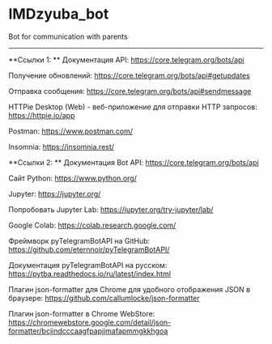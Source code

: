 # IMDzyuba_bot
Bot for communication with parents


________________________________________________________________________________________

**Ссылки 1: 
**
Документация API: https://core.telegram.org/bots/api

Получение обновлений: https://core.telegram.org/bots/api#getupdates 

Отправка сообщения: https://core.telegram.org/bots/api#sendmessage

HTTPie Desktop (Web) - веб-приложение для отправки HTTP запросов: https://httpie.io/app

Postman: https://www.postman.com/

Insomnia: https://insomnia.rest/

**Ссылки 2:
**
Документация Bot API: https://core.telegram.org/bots/api

Сайт Python: https://www.python.org/

Jupyter: https://jupyter.org/

Попробовать Jupyter Lab: https://jupyter.org/try-jupyter/lab/

Google Colab: https://colab.research.google.com/

Фреймворк pyTelegramBotAPI на GitHub: https://github.com/eternnoir/pyTelegramBotAPI/

Документация pyTelegramBotAPI на русском: https://pytba.readthedocs.io/ru/latest/index.html

Плагин json-formatter для Chrome для удобного отображения JSON в браузере: https://github.com/callumlocke/json-formatter

Плагин json-formatter в Chrome WebStore: https://chromewebstore.google.com/detail/json-formatter/bcjindcccaagfpapjjmafapmmgkkhgoa
